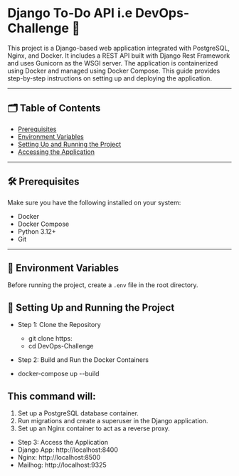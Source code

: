 # Django To-Do API i.e DevOps-Challenge 🚀

This project is a Django-based web application integrated with PostgreSQL, Nginx, and Docker. It includes a REST API built with Django Rest Framework and uses Gunicorn as the WSGI server. The application is containerized using Docker and managed using Docker Compose. This guide provides step-by-step instructions on setting up and deploying the application.

---

## 🗂️ Table of Contents
- [Prerequisites](#prerequisites)
- [Environment Variables](#environment-variables)
- [Setting Up and Running the Project](#setting-up-and-running-the-project)
- [Accessing the Application](#accessing-the-application)

---

## 🛠️ Prerequisites
Make sure you have the following installed on your system:
- Docker
- Docker Compose
- Python 3.12+
- Git

---

## 🔑 Environment Variables
Before running the project, create a `.env` file in the root directory.

## 🏃 Setting Up and Running the Project
- Step 1: Clone the Repository
  - git clone https:
  - cd DevOps-Challenge

- Step 2: Build and Run the Docker Containers
 - docker-compose up --build

  ## This command will:

1. Set up a PostgreSQL database container.
2. Run migrations and create a superuser in the Django application.
3. Set up an Nginx container to act as a reverse proxy.

- Step 3: Access the Application
 - Django App: http://localhost:8400
 - Nginx: http://localhost:8500
 - Mailhog: http://localhost:9325

